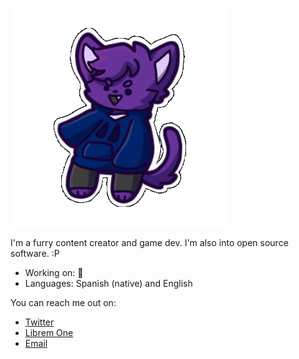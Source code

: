 ![3dpointify](/3dpointify.gif)

I'm a furry content creator and game dev. I'm also into open source software. :P

- Working on: 👀
- Languages: Spanish (native) and English

You can reach me out on:
- [Twitter](https://twitter.com/PointifyOK)
- [Librem One](https://social.librem.one/@pointify)
- [Email](mailto:pointifyy@zohomail.com)
